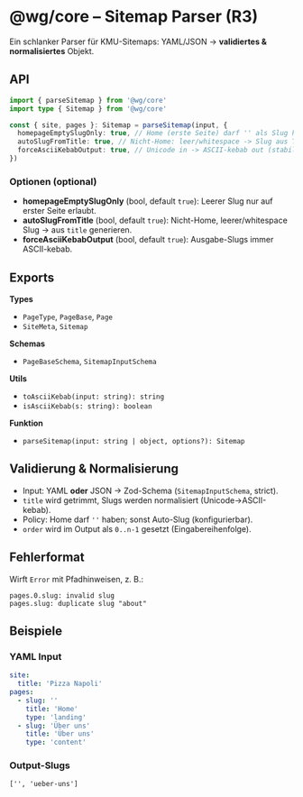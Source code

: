 # @wg/core – Sitemap Parser (R3)

Ein schlanker Parser für KMU-Sitemaps: YAML/JSON → **validiertes & normalisiertes** Objekt.

## API

```ts
import { parseSitemap } from '@wg/core'
import type { Sitemap } from '@wg/core'

const { site, pages }: Sitemap = parseSitemap(input, {
  homepageEmptySlugOnly: true, // Home (erste Seite) darf '' als Slug haben
  autoSlugFromTitle: true, // Nicht-Home: leer/whitespace -> Slug aus Title erzeugen
  forceAsciiKebabOutput: true, // Unicode in -> ASCII-kebab out (stabile URLs)
})
```

### Optionen (optional)

- **homepageEmptySlugOnly** (bool, default `true`): Leerer Slug nur auf erster Seite erlaubt.
- **autoSlugFromTitle** (bool, default `true`): Nicht-Home, leerer/whitespace Slug → aus `title` generieren.
- **forceAsciiKebabOutput** (bool, default `true`): Ausgabe-Slugs immer ASCII-kebab.

## Exports

**Types**

- `PageType`, `PageBase`, `Page`
- `SiteMeta`, `Sitemap`

**Schemas**

- `PageBaseSchema`, `SitemapInputSchema`

**Utils**

- `toAsciiKebab(input: string): string`
- `isAsciiKebab(s: string): boolean`

**Funktion**

- `parseSitemap(input: string | object, options?): Sitemap`

## Validierung & Normalisierung

- Input: YAML **oder** JSON → Zod-Schema (`SitemapInputSchema`, strict).
- `title` wird getrimmt, Slugs werden normalisiert (Unicode→ASCII-kebab).
- Policy: Home darf `''` haben; sonst Auto-Slug (konfigurierbar).
- `order` wird im Output als `0..n-1` gesetzt (Eingabereihenfolge).

## Fehlerformat

Wirft `Error` mit Pfadhinweisen, z. B.:

```
pages.0.slug: invalid slug
pages.slug: duplicate slug "about"
```

## Beispiele

### YAML Input

```yaml
site:
  title: 'Pizza Napoli'
pages:
  - slug: ''
    title: 'Home'
    type: 'landing'
  - slug: 'Über uns'
    title: 'Über uns'
    type: 'content'
```

### Output-Slugs

```
['', 'ueber-uns']
```
